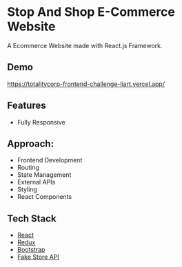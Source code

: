 # Stop And Shop E-Commerce Website

A Ecommerce Website made with React.js Framework.


## Demo

https://totalitycorp-frontend-challenge-liart.vercel.app/

## Features

- Fully Responsive

## Approach:

* Frontend Development
* Routing
* State Management
* External APIs
* Styling
* React Components

## Tech Stack

* [React](https://reactjs.org/)
* [Redux](https://redux.js.org/)
* [Bootstrap](https://getbootstrap.com/)
* [Fake Store API](https://fakestoreapi.com/)
